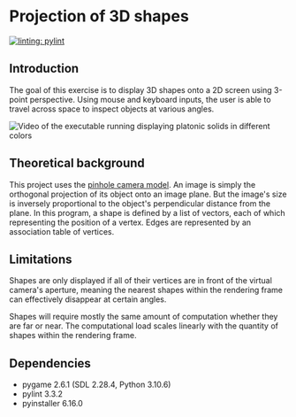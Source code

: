 # Projection of 3D shapes
[![linting: pylint](https://img.shields.io/badge/linting-pylint-yellowgreen)](https://github.com/pylint-dev/pylint)
## Introduction
The goal of this exercise is to display 3D shapes onto a 2D screen using 3-point perspective. Using mouse and keyboard inputs, the user is able to travel across space to inspect objects at various angles.

![Video of the executable running displaying platonic solids in different colors](/assets/execution.gif)
## Theoretical background
This project uses the [pinhole camera model](https://en.m.wikipedia.org/wiki/Pinhole_camera_model). An image is simply the orthogonal projection of its object onto an image plane. But the image's size is inversely proportional to the object's perpendicular distance from the plane. In this program, a shape is defined by a list of vectors, each of which representing the position of a vertex. Edges are represented by an association table of vertices.

## Limitations
Shapes are only displayed if all of their vertices are in front of the virtual camera's aperture, meaning the nearest shapes within the rendering frame can effectively disappear at certain angles.

Shapes will require mostly the same amount of computation whether they are far or near. The computational load scales linearly with the quantity of shapes within the rendering frame.

## Dependencies
- pygame 2.6.1 (SDL 2.28.4, Python 3.10.6)
- pylint 3.3.2
- pyinstaller 6.16.0